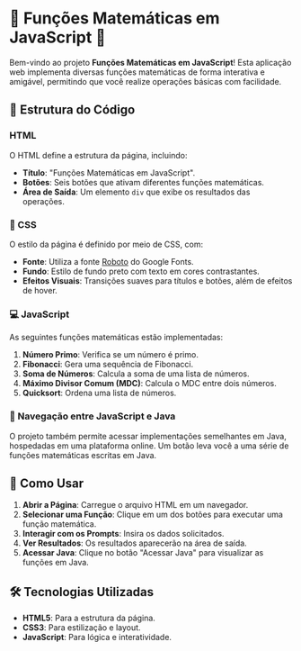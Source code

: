 # 🌟 Funções Matemáticas em JavaScript 🌟

Bem-vindo ao projeto **Funções Matemáticas em JavaScript**! Esta aplicação web implementa diversas funções matemáticas de forma interativa e amigável, permitindo que você realize operações básicas com facilidade.

## 📜 Estrutura do Código

### HTML

O HTML define a estrutura da página, incluindo:

- **Título**: "Funções Matemáticas em JavaScript".
- **Botões**: Seis botões que ativam diferentes funções matemáticas.
- **Área de Saída**: Um elemento `div` que exibe os resultados das operações.

### 🎨 CSS

O estilo da página é definido por meio de CSS, com:

- **Fonte**: Utiliza a fonte [Roboto](https://fonts.google.com/specimen/Roboto) do Google Fonts.
- **Fundo**: Estilo de fundo preto com texto em cores contrastantes.
- **Efeitos Visuais**: Transições suaves para títulos e botões, além de efeitos de hover.

### 💻 JavaScript

As seguintes funções matemáticas estão implementadas:

1. **Número Primo**: Verifica se um número é primo.
2. **Fibonacci**: Gera uma sequência de Fibonacci.
3. **Soma de Números**: Calcula a soma de uma lista de números.
4. **Máximo Divisor Comum (MDC)**: Calcula o MDC entre dois números.
5. **Quicksort**: Ordena uma lista de números.

### 🔄 Navegação entre JavaScript e Java

O projeto também permite acessar implementações semelhantes em Java, hospedadas em uma plataforma online. Um botão leva você a uma série de funções matemáticas escritas em Java.

## 🚀 Como Usar

1. **Abrir a Página**: Carregue o arquivo HTML em um navegador.
2. **Selecionar uma Função**: Clique em um dos botões para executar uma função matemática.
3. **Interagir com os Prompts**: Insira os dados solicitados.
4. **Ver Resultados**: Os resultados aparecerão na área de saída.
5. **Acessar Java**: Clique no botão "Acessar Java" para visualizar as funções em Java.

## 🛠 Tecnologias Utilizadas

- **HTML5**: Para a estrutura da página.
- **CSS3**: Para estilização e layout.
- **JavaScript**: Para lógica e interatividade.




